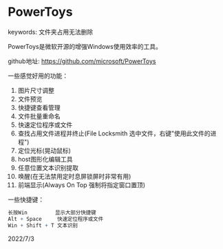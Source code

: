 # PowerToys

keywords: 文件夹占用无法删除  

PowerToys是微软开源的增强Windows使用效率的工具。  

github地址: https://github.com/microsoft/PowerToys  

一些感觉好用的功能：  
1. 图片尺寸调整
2. 文件预览
3. 快捷键查看管理
4. 文件批量重命名
5. 快速定位程序或文件
6. 查找占用文件进程并终止(File Locksmith 选中文件，右键"使用此文件的进程")
7. 定位光标(晃动鼠标)
8. host图形化编辑工具
9. 任意位置文本识别提取
10. 唤醒(在无法禁用定时息屏锁屏时非常有用)
11. 前端显示(Always On Top 强制将指定窗口置顶)

一些快捷键：  
```r
长按Win         显示大部分快捷键
Alt + Space     快速定位程序或文件
Win + Shift + T 文本识别
```


2022/7/3  
